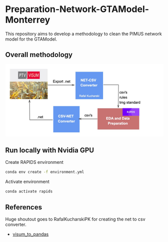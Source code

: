 # Preparation-Network-GTAModel-Monterrey

This repository aims to develop a methodology to clean the PIMUS network model for the GTAModel.

## Overall methodology

![methology](imgs/pipeline.jpg)

## Run locally with Nvidia GPU


Create RAPIDS environment
```bash
conda env create -f environment.yml
```
Activate environment
```bash
conda activate rapids
```


## References

Huge shoutout goes to RafalKucharskiPK for creating the net to csv converter.

 - [visum_to_pandas](https://github.com/RafalKucharskiPK/visum_to_pandas.git)
